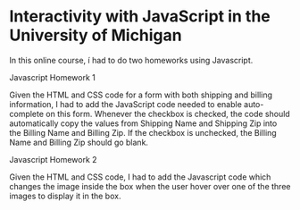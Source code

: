 # Interactivity with JavaScript in the University of Michigan 

In this online course, í had to do two homeworks using Javascript. 

Javascript Homework 1

Given the HTML and CSS code for a form with both shipping and billing information, I had to add the JavaScript code needed to enable auto-complete on this form.  Whenever the checkbox is checked, the code should automatically copy the values from Shipping Name and Shipping Zip into the Billing Name and Billing Zip.  If the checkbox is unchecked, the Billing Name and Billing Zip should go blank.

Javascript Homework 2

Given the HTML and CSS code, I had to add the Javascript code which changes the image inside the box when the user hover over one of the three images to display it in the box. 
